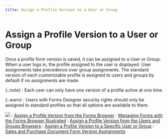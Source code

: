 ```yaml
---
title: Assign a Profile Version to a User or Group
---
```


# Assign a Profile Version to a User or Group


Once a profile form version is saved, it can be assigned to a User or  Group. When a user logs in, the profile assigned to the user is displayed.  User assignments take precedence over group assignments. The standard  version of each customizable profile is assigned to users and groups by  default if no assignments are made.


{:.note}
: Each user can only have one version of a profile  active at one time.


{:.warn}
: Users with Forms Designer security rights should  only be assigned to standard profiles so that all options are available  to them.


![]({{site.fd_baseurl}}/img/see_also.gif)
: [Assign  a Profile Version from the Forms Browser]({{site.fd_baseurl}}/forms-browser/assign_a_profile_version_from_the_forms_browser.html)
: [Managing  Forms with the Forms Browser Illustrated]({{site.fd_baseurl}}/forms-browser/managing-forms-illustrated/managing_forms_with_the_forms_browser_illustrated.html)
: [Assign  a Profile Version from the Users and Groups Browsers]({{site.fd_baseurl}}/forms-browser/assign-profile/assign_a_profile_version_from_the_users_and_groups_browsers.html)
: [Assign  a Profile Version to a Specific User or Group]({{site.fd_baseurl}}/forms-browser/assign-profile/assign_a_profile_version_to_a_specific_user_or_group.html)
: [Sales  and Purchase Document Form Version Assignments]({{site.fd_baseurl}}/forms-browser/customer_document_form_version_assignments_fd.html)
